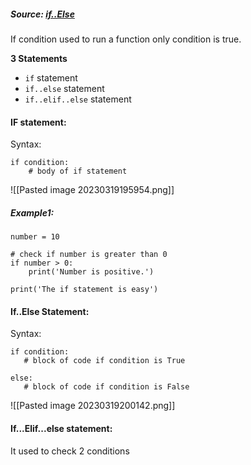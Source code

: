 ##### Source: [if..Else](https://www.programiz.com/python-programming/if-elif-else)

If condition used to run a function only condition is true.

**3 Statements**
* `if` statement
* `if..else` statement
* `if..elif..else` statement

#### IF statement:
 Syntax:
```
if condition:
    # body of if statement
```

![[Pasted image 20230319195954.png]]

##### Example1:

```
number = 10

# check if number is greater than 0
if number > 0:
    print('Number is positive.')

print('The if statement is easy')
```


#### If..Else Statement:

Syntax:
 ```
 if condition:
    # block of code if condition is True

else:
    # block of code if condition is False
```

![[Pasted image 20230319200142.png]]


#### If...Elif...else statement:

It used to check 2 conditions

